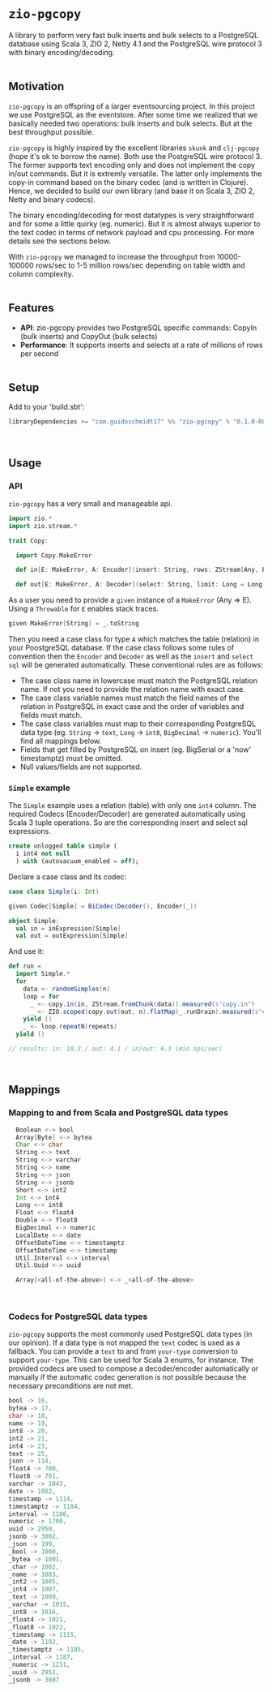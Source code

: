 # `zio-pgcopy`
A library to perform very fast bulk inserts and bulk selects to a PostgreSQL database using Scala 3, ZIO 2, Netty 4.1 and the PostgreSQL wire protocol 3 with binary encoding/decoding.  
&nbsp;
## Motivation
`zio-pgcopy` is an offspring of a larger eventsourcing project. In this project we use PostgreSQL as the eventstore. After some time we realized that we basically needed two operations: bulk inserts and bulk selects. But at the best throughput possible.  

`zio-pgcopy` is highly inspired by the excellent libraries `skunk` and `clj-pgcopy` (hope it's ok to borrow the name). Both use the PostgreSQL wire protocol 3. The former supports text encoding only and does not implement the copy in/out commands. But it is extremly versatile. The latter only implements the copy-in command based on the binary codec (and is written in Clojure). Hence, we decided to build our own library (and base it on Scala 3, ZIO 2, Netty and binary codecs).

The binary encoding/decoding for most datatypes is very straightforward and for some a little quirky (eg. numeric). But it is almost always superior to the text codec in terms of network payload and cpu processing. For more details see the sections below.

With `zio-pgcopy` we managed to increase the throughput from 10000-100000 rows/sec to 1-5 million rows/sec depending on table width and column complexity.    
&nbsp;
## Features
- **API**: zio-pgcopy provides two PostgreSQL specific commands: CopyIn (bulk inserts) and CopyOut (bulk selects)
- **Performance**: It supports inserts and selects at a rate of millions of rows per second      
&nbsp;
## Setup
Add to your 'build.sbt':
```scala
libraryDependencies += "com.guidoschmidt17" %% "zio-pgcopy" % "0.1.0-RC1"
```
&nbsp;
## Usage
### API 
`zio-pgcopy` has a very small and manageable api.
```scala
import zio.*
import zio.stream.*

trait Copy:

  import Copy.MakeError

  def in[E: MakeError, A: Encoder](insert: String, rows: ZStream[Any, E, A]): IO[E, Unit]

  def out[E: MakeError, A: Decoder](select: String, limit: Long = Long.MaxValue): ZIO[Scope, E, ZStream[Any, E, Chunk[A]]]
``` 
As a user you need to provide a `given` instance of a `MakeError` (Any => E). Using a `Throwable` for `E` enables stack traces.
```scala
given MakeError[String] = _.toString
```
Then you need a case class for type `A` which matches the table (relation) in your PoostgreSQL database. If the case class follows some rules of convention then the `Encoder` and `Decoder` as well as the `insert` and `select` `sql` will be generated automatically. 
These conventional rules are as follows:
- The case class name in lowercase must match the PostgreSQL relation name. If not you need to provide the relation name with exact case.
- The case class variable names must match the field names of the relation in PostgreSQL in exact case and the order of variables and fields must match. 
- The case class variables must map to their corresponding PostgreSQL data type (eg. `String` -> `text`, `Long` -> `int8`, `BigDecimal` -> `numeric`). You'll find all mappings below.
- Fields that get filled by PostgreSQL on insert (eg. BigSerial or a 'now' timestamptz) must be omitted.
- Null values/fields are not supported.

### `Simple` example
The `Simple` example uses a relation (table) with only one `int4` column. The required Codecs (Encoder/Decoder) are generated automatically using Scala 3 tuple operations. So are the corresponding insert and select sql expressions. 
```sql
create unlogged table simple (
  i int4 not null
  ) with (autovacuum_enabled = off);
```
Declare a case class and its codec:
```scala
case class Simple(i: Int)

given Codec[Simple] = BiCodec(Decoder(), Encoder(_))

object Simple:
  val in = inExpression[Simple]
  val out = outExpression[Simple]
```
And use it:
```scala
def run =
  import Simple.*
  for
    data <- randomSimples(n)
    loop = for
      _ <- copy.in(in, ZStream.fromChunk(data)).measured(s"copy.in")
      _ <- ZIO.scoped(copy.out(out, n).flatMap(_.runDrain).measured(s"copy.out"))
    yield ()
    _ <- loop.repeatN(repeats)
  yield ()

// results: in: 10.3 / out: 4.1 / in/out: 6.3 (mio ops/sec)
```
&nbsp;
## Mappings
### Mapping to and from Scala and PostgreSQL data types
```scala 
  Boolean <-> bool
  Array[Byte] <-> bytea
  Char <-> char 
  String <-> text
  String <-> varchar
  String <-> name
  String <-> json
  String <-> jsonb
  Short <-> int2
  Int <-> int4
  Long <-> int8
  Float <-> float4
  Double <-> float8
  BigDecimal <-> numeric
  LocalDate <-> date
  OffsetDateTime <-> timestamptz
  OffsetDateTime <-> timestamp
  Util.Interval <-> interval
  Util.Uuid <-> uuid

  Array[<all-of-the-above>] <-> _<all-of-the-above>
```
&nbsp;
### Codecs for PostgreSQL data types
`zio-pgcopy` supports the most commonly used PostgreSQL data types (in our opinion). If a data type is not mapped the `text` codec is used as a fallback. You can provide a `text` to and from `your-type` conversion to support `your-type`. This can be used for Scala 3 enums, for instance. The provided codecs are used to compose a decoder/encoder automatically or manually if the automatic codec generation is not possible because the necessary preconditions are not met. 

```scala
bool -> 16,
bytea -> 17,
char -> 18,
name -> 19,
int8 -> 20,
int2 -> 21,
int4 -> 23,
text -> 25,
json -> 114,
float4 -> 700,
float8 -> 701,
varchar -> 1043,
date -> 1082,
timestamp -> 1114,
timestamptz -> 1184,
interval -> 1186,
numeric -> 1700,
uuid -> 2950,
jsonb -> 3802,
_json -> 199,
_bool -> 1000,
_bytea -> 1001,
_char -> 1002,
_name -> 1003,
_int2 -> 1005,
_int4 -> 1007,
_text -> 1009,
_varchar -> 1015,
_int8 -> 1016,
_float4 -> 1021,
_float8 -> 1022,
_timestamp -> 1115,
_date -> 1182,
_timestamptz -> 1185,
_interval -> 1187,
_numeric -> 1231,
_uuid -> 2951,
_jsonb -> 3807
```



